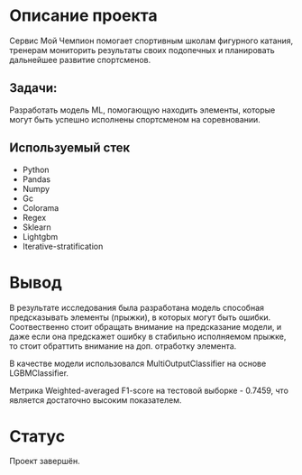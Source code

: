 # Описание проекта

Сервис Мой Чемпион помогает спортивным школам фигурного катания, тренерам мониторить результаты своих подопечных и планировать дальнейшее развитие спортсменов.

## Задачи:

Разработать модель ML, помогающую находить элементы, которые могут быть успешно исполнены спортсменом на соревновании.

## Используемый стек

- Python
- Pandas
- Numpy
- Gc
- Colorama
- Regex
- Sklearn
- Lightgbm
- Iterative-stratification


# Вывод

В результате исследования была разработана модель способная предсказывать элементы (прыжки), в которых могут быть ошибки. Соотвественно стоит обращать внимание на предсказание модели, и даже если она предскажет ошибку в стабильно исполняемом прыжке, то стоит обраттить внимание на доп. отработку элемента.

В качестве модели использовался MultiOutputClassifier на основе LGBMClassifier.

Метрика Weighted-averaged F1-score на тестовой выборке - 0.7459, что является достаточно высоким показателем.

# Статус

Проект завершён.
